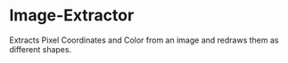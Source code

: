 # Image-Extractor
Extracts Pixel Coordinates and Color from an image and redraws them as different shapes.
